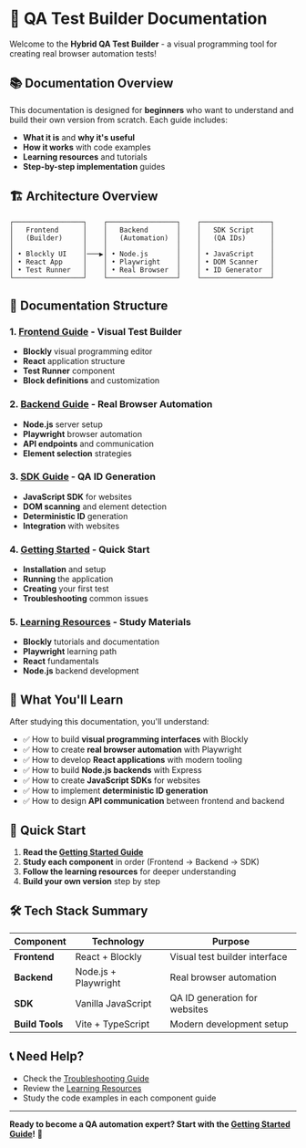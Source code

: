 # 🧪 QA Test Builder Documentation

Welcome to the **Hybrid QA Test Builder** - a visual programming tool for creating real browser automation tests!

## 📚 **Documentation Overview**

This documentation is designed for **beginners** who want to understand and build their own version from scratch. Each guide includes:

- **What it is** and **why it's useful**
- **How it works** with code examples
- **Learning resources** and tutorials
- **Step-by-step implementation** guides

## 🏗️ **Architecture Overview**

```
┌─────────────────┐    ┌─────────────────┐    ┌─────────────────┐
│   Frontend      │    │   Backend       │    │   SDK Script    │
│   (Builder)     │    │   (Automation)  │    │   (QA IDs)      │
│                 │    │                 │    │                 │
│ • Blockly UI    │───▶│ • Node.js       │    │ • JavaScript    │
│ • React App     │    │ • Playwright    │    │ • DOM Scanner   │
│ • Test Runner   │    │ • Real Browser  │    │ • ID Generator  │
└─────────────────┘    └─────────────────┘    └─────────────────┘
```

## 📖 **Documentation Structure**

### 1. [Frontend Guide](./frontend.md) - Visual Test Builder

- **Blockly** visual programming editor
- **React** application structure
- **Test Runner** component
- **Block definitions** and customization

### 2. [Backend Guide](./backend.md) - Real Browser Automation

- **Node.js** server setup
- **Playwright** browser automation
- **API endpoints** and communication
- **Element selection** strategies

### 3. [SDK Guide](./sdk.md) - QA ID Generation

- **JavaScript SDK** for websites
- **DOM scanning** and element detection
- **Deterministic ID** generation
- **Integration** with websites

### 4. [Getting Started](./getting-started.md) - Quick Start

- **Installation** and setup
- **Running** the application
- **Creating** your first test
- **Troubleshooting** common issues

### 5. [Learning Resources](./learning-resources.md) - Study Materials

- **Blockly** tutorials and documentation
- **Playwright** learning path
- **React** fundamentals
- **Node.js** backend development

## 🎯 **What You'll Learn**

After studying this documentation, you'll understand:

- ✅ How to build **visual programming interfaces** with Blockly
- ✅ How to create **real browser automation** with Playwright
- ✅ How to develop **React applications** with modern tooling
- ✅ How to build **Node.js backends** with Express
- ✅ How to create **JavaScript SDKs** for websites
- ✅ How to implement **deterministic ID generation**
- ✅ How to design **API communication** between frontend and backend

## 🚀 **Quick Start**

1. **Read the [Getting Started Guide](./getting-started.md)**
2. **Study each component** in order (Frontend → Backend → SDK)
3. **Follow the learning resources** for deeper understanding
4. **Build your own version** step by step

## 🛠️ **Tech Stack Summary**

| Component       | Technology           | Purpose                       |
| --------------- | -------------------- | ----------------------------- |
| **Frontend**    | React + Blockly      | Visual test builder interface |
| **Backend**     | Node.js + Playwright | Real browser automation       |
| **SDK**         | Vanilla JavaScript   | QA ID generation for websites |
| **Build Tools** | Vite + TypeScript    | Modern development setup      |

## 📞 **Need Help?**

- Check the [Troubleshooting Guide](./troubleshooting.md)
- Review the [Learning Resources](./learning-resources.md)
- Study the code examples in each component guide

---

**Ready to become a QA automation expert? Start with the [Getting Started Guide](./getting-started.md)!** 🎯
